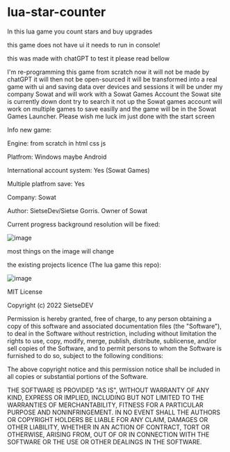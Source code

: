 # lua-star-counter
In this lua game you count stars and buy upgrades

this game does not have ui it needs to run in console!

this was made with chatGPT to test it please read bellow

I'm re-programming this game from scratch now it will not be made by chatGPT it will then not be open-sourced it will be transformed into a real game with ui and saving data over devices and sessions it will be under my company Sowat and will work with a Sowat Games Account the Sowat site is currently down dont try to search it not up the Sowat games account will work on multiple games to save easilly and the game will be in the Sowat Games Launcher. Please wish me luck im just done with the start screen

Info new game:

Engine: from scratch in html css js

Platfrom: Windows maybe Android

International account system: Yes (Sowat Games)

Multiple platfrom save: Yes

Company: Sowat

Author: SietseDev/Sietse Gorris. Owner of Sowat


Current progress background resolution will be fixed:

![image](https://user-images.githubusercontent.com/110413038/216789564-6eb8ba6b-a89f-4026-b853-93a6a7e9caeb.png)

most things on the image will change


the existing projects licence (The lua game this repo):


![image](https://user-images.githubusercontent.com/110413038/216789607-06433f09-fec2-450b-95d4-86470c9aa3cd.png)


MIT License

Copyright (c) 2022 SietseDEV

Permission is hereby granted, free of charge, to any person obtaining a copy
of this software and associated documentation files (the "Software"), to deal
in the Software without restriction, including without limitation the rights
to use, copy, modify, merge, publish, distribute, sublicense, and/or sell
copies of the Software, and to permit persons to whom the Software is
furnished to do so, subject to the following conditions:

The above copyright notice and this permission notice shall be included in all
copies or substantial portions of the Software.

THE SOFTWARE IS PROVIDED "AS IS", WITHOUT WARRANTY OF ANY KIND, EXPRESS OR
IMPLIED, INCLUDING BUT NOT LIMITED TO THE WARRANTIES OF MERCHANTABILITY,
FITNESS FOR A PARTICULAR PURPOSE AND NONINFRINGEMENT. IN NO EVENT SHALL THE
AUTHORS OR COPYRIGHT HOLDERS BE LIABLE FOR ANY CLAIM, DAMAGES OR OTHER
LIABILITY, WHETHER IN AN ACTION OF CONTRACT, TORT OR OTHERWISE, ARISING FROM,
OUT OF OR IN CONNECTION WITH THE SOFTWARE OR THE USE OR OTHER DEALINGS IN THE
SOFTWARE.
